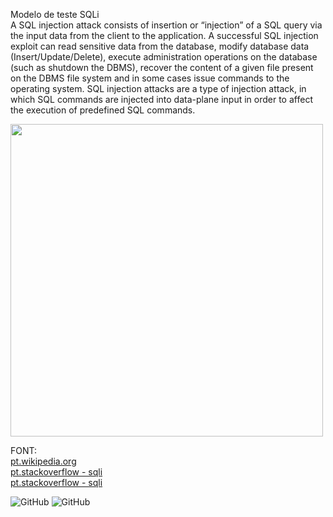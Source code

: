 Modelo de teste SQLi   
A SQL injection attack consists of insertion or “injection” of a SQL query via the input data from the client to the application. A successful SQL injection exploit can read sensitive data from the database, modify database data (Insert/Update/Delete), execute administration operations on the database (such as shutdown the DBMS), recover the content of a given file present on the DBMS file system and in some cases issue commands to the operating system. SQL injection attacks are a type of injection attack, in which SQL commands are injected into data-plane input in order to affect the execution of predefined SQL commands.

 <img src="https://raw.githubusercontent.com/git-cardoso/-SQLiBooleanBasedBlind/master/demo.png" width="500"/>
 
FONT:       
[pt.wikipedia.org](https://pt.wikipedia.org/wiki/Inje%C3%A7%C3%A3o_de_SQL)   
[pt.stackoverflow - sqli](https://pt.stackoverflow.com/questions/100729/como-acontece-um-sql-injection)   
[pt.stackoverflow - sqli ](https://pt.stackoverflow.com/questions/488170/como-previnir-sql-injection-where-clause)


    
 ![GitHub](https://img.shields.io/badge/python-3.9-blue) ![GitHub](https://img.shields.io/badge/licence-MIT-GREE) 

